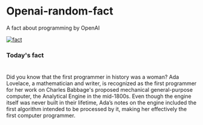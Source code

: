 
# Openai-random-fact
 A fact about programming by OpenAI

[![fact](https://github.com/MarioVidoni/openai-daily-fact/actions/workflows/main.yml/badge.svg)](https://github.com/MarioVidoni/openai-daily-fact/actions/workflows/main.yml)

### Today's fact
# 
Did you know that the first programmer in history was a woman? Ada Lovelace, a mathematician and writer, is recognized as the first programmer for her work on Charles Babbage's proposed mechanical general-purpose computer, the Analytical Engine in the mid-1800s. Even though the engine itself was never built in their lifetime, Ada’s notes on the engine included the first algorithm intended to be processed by it, making her effectively the first computer programmer.